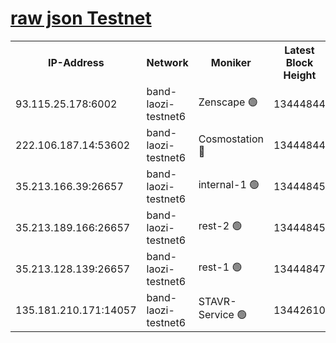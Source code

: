 
[raw json Testnet](https://rpc-check.bandt.stavr.tech/bandt/rpcbandt_result.json)
=

<table><tr><th>IP-Address</th><th>Network</th><th>Moniker</th><th>Latest Block Height</th><th>Earliest Block Height</th><th>Catching Up</th><th>Voting Power</th><th>Scan Time</th></tr><tr><td>93.115.25.178:6002</td><td>band-laozi-testnet6</td><td>Zenscape 🟢</td><td>13444844</td><td>12460001</td><td>False</td><td>0</td><td>2023-12-01T14:01:21.969115872UTC</td></tr><tr><td>222.106.187.14:53602</td><td>band-laozi-testnet6</td><td>Cosmostation 🔴</td><td>13444844</td><td>13177501</td><td>False</td><td>2203223</td><td>2023-12-01T14:01:23.844607913UTC</td></tr><tr><td>35.213.166.39:26657</td><td>band-laozi-testnet6</td><td>internal-1 🟢</td><td>13444845</td><td>13344845</td><td>False</td><td>0</td><td>2023-12-01T14:01:25.088437449UTC</td></tr><tr><td>35.213.189.166:26657</td><td>band-laozi-testnet6</td><td>rest-2 🟢</td><td>13444845</td><td>13344845</td><td>False</td><td>0</td><td>2023-12-01T14:01:26.268961878UTC</td></tr><tr><td>35.213.128.139:26657</td><td>band-laozi-testnet6</td><td>rest-1 🟢</td><td>13444847</td><td>13344847</td><td>False</td><td>0</td><td>2023-12-01T14:01:29.539751927UTC</td></tr><tr><td>135.181.210.171:14057</td><td>band-laozi-testnet6</td><td>STAVR-Service 🟢</td><td>13442610</td><td>13441501</td><td>False</td><td>0</td><td>2023-12-01T14:01:22.291815353UTC</td></tr></table>
